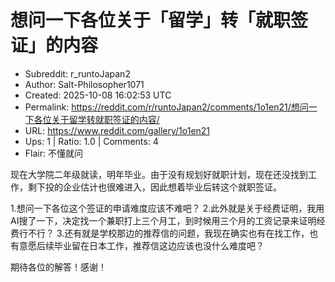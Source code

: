 # 想问一下各位关于「留学」转「就职签证」的内容

- Subreddit: r_runtoJapan2
- Author: Salt-Philosopher1071
- Created: 2025-10-08 16:02:53 UTC
- Permalink: https://reddit.com/r/runtoJapan2/comments/1o1en21/想问一下各位关于留学转就职签证的内容/
- URL: https://www.reddit.com/gallery/1o1en21
- Ups: 1 | Ratio: 1.0 | Comments: 4
- Flair: 不懂就问


现在大学院二年级就读，明年毕业。由于没有规划好就职计划，现在还没找到工作，剩下投的企业估计也很难进入，因此想着毕业后转这个就职签证。

1.想问一下各位这个签证的申请难度应该不难吧？
2.此外就是关于经费证明，我用AI搜了一下，决定找一个兼职打上三个月工，到时候用三个月的工资记录来证明经费行不行？
3.还有就是学校那边的推荐信的问题，我现在确实也有在找工作，也有意愿后续毕业留在日本工作，推荐信这边应该也没什么难度吧？

期待各位的解答！感谢！

